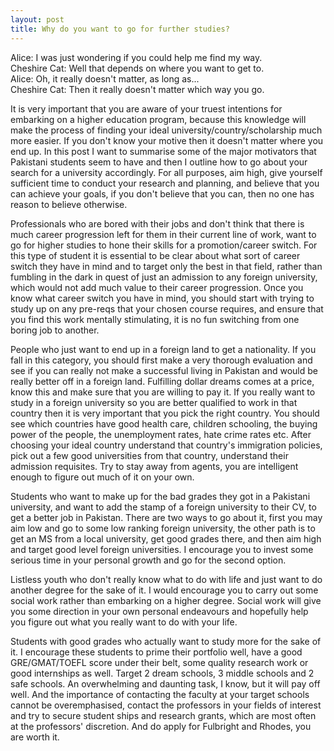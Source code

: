 ```yaml
---
layout: post
title: Why do you want to go for further studies?
---
```


Alice: I was just wondering if you could help me find my way.  
Cheshire Cat: Well that depends on where you want to get to.  
Alice: Oh, it really doesn't matter, as long as...  
Cheshire Cat: Then it really doesn't matter which way you go.

It is very important that you are aware of your truest intentions for embarking on a higher education program, because this knowledge will make the process of finding your ideal university/country/scholarship much more easier. If you don't know your motive then it doesn't matter where you end up. In this post I want to summarise some of the major motivators that Pakistani students seem to have and then I outline how to go about your search for a university accordingly. For all purposes, aim high, give yourself sufficient time to conduct your research and planning, and believe that you can achieve your goals, if you don't believe that you can, then no one has reason to believe otherwise.

Professionals who are bored with their jobs and don't think that there is much career progression left for them in their current line of work, want to go for higher studies to hone their skills for a promotion/career switch. For this type of student it is essential to be clear about what sort of career switch they have in mind and to target only the best in that field, rather than fumbling in the dark in quest of just an admission to any foreign university, which would not add much value to their career progression. Once you know what career switch you have in mind, you should start with trying to study up on any pre-reqs that your chosen course requires, and ensure that you find this work mentally stimulating, it is no fun switching from one boring job to another.

People who just want to end up in a foreign land to get a nationality. If you fall in this category, you should first make a very thorough evaluation and see if you can really not make a successful living in Pakistan and would be really better off in a foreign land. Fulfilling dollar dreams comes at a price, know this and make sure that you are willing to pay it. If you really want to study in a foreign university so you are better qualified to work in that country then it is very important that you pick the right country. You should see which countries have good health care, children schooling, the buying power of the people, the unemployment rates, hate crime rates etc. After choosing your ideal country understand that country's immigration policies, pick out a few good universities from that country, understand their admission requisites. Try to stay away from agents, you are intelligent enough to figure out much of it on your own.

Students who want to make up for the bad grades they got in a Pakistani university, and want to add the stamp of a foreign university to their CV, to get a better job in Pakistan. There are two ways to go about it, first you may aim low and go to some low ranking foreign university, the other path is to get an MS from a local university, get good grades there, and then aim high and target good level foreign universities. I encourage you to invest some serious time in your personal growth and go for the second option.

Listless youth who don't really know what to do with life and just want to do another degree for the sake of it. I would encourage you to carry out some social work rather than embarking on a higher degree. Social work will give you some direction in your own personal endeavours and hopefully help you figure out what you really want to do with your life.

Students with good grades who actually want to study more for the sake of it. I encourage these students to prime their portfolio well, have a good GRE/GMAT/TOEFL score under their belt, some quality research work or good internships as well. Target 2 dream schools, 3 middle schools and 2 safe schools. An overwhelming and daunting task, I know, but it will pay off well. And the importance of contacting the faculty at your target schools cannot be overemphasised, contact the professors in your fields of interest and try to secure student ships and research grants, which are most often at the professors' discretion. And do apply for Fulbright and Rhodes, you are worth it.

